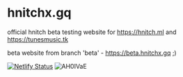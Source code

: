 # hnitchx.gq
official hnitch beta testing website for https://hnitch.ml and https://tunesmusic.tk

beta website from branch 'beta' - https://beta.hnitchx.gq ;)

[![Netlify Status](https://api.netlify.com/api/v1/badges/224d1d40-4347-43d5-822e-f5a5b8daa515/deploy-status)](https://app.netlify.com/sites/hnitchxgq/deploys)
![AH0IVaE](https://user-images.githubusercontent.com/92138583/142552337-599e8360-49d8-44a6-890a-c5e29a9dadca.png)
